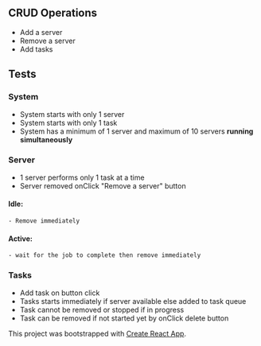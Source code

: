 ## CRUD Operations
 - Add a server
 - Remove a server
 - Add tasks

## Tests
 ### System
   - System starts with only 1 server
   - System starts with only 1 task
   - System has a minimum of 1 server and maximum of 10 servers <strong>running simultaneously</strong>
 ### Server
  - 1 server performs only 1 task at a time
  - Server removed onClick "Remove a server" button
   #### Idle: 
    - Remove immediately
   #### Active: 
    - wait for the job to complete then remove immediately
 ### Tasks
  - Add task on button click
  - Tasks starts immediately if server available else added to task queue
  - Task cannot be removed or stopped if in progress
  - Task can be removed if not started yet by onClick delete button

This project was bootstrapped with [Create React App](https://github.com/facebook/create-react-app).

